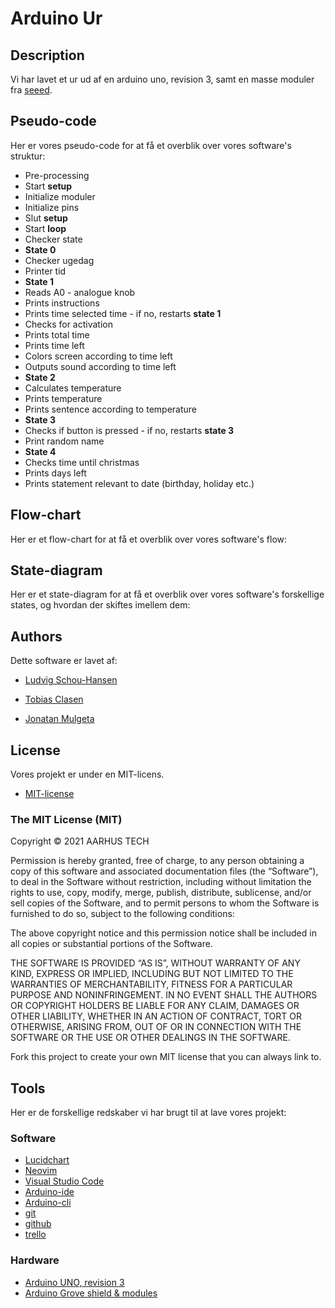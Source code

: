 # Arduino Ur

## Description
Vi har lavet et ur ud af en arduino uno, revision 3, samt en masse moduler fra [seeed](https://www.seeedstudio.com).

## Pseudo-code
Her er vores pseudo-code for at få et overblik over vores software's struktur:

* Pre-processing
* Start **setup**
* Initialize moduler
* Initialize pins
* Slut **setup**
* Start **loop**
* Checker state
* **State 0**
* Checker ugedag
* Printer tid
* **State 1**
* Reads A0 - analogue knob
* Prints instructions
* Prints time selected time - if no, restarts **state 1**
* Checks for activation
* Prints total time
* Prints time left
* Colors screen according to time left
* Outputs sound according to time left
* **State 2**
* Calculates temperature
* Prints temperature
* Prints sentence according to temperature
* **State 3**
* Checks if button is pressed - if no, restarts **state 3**
* Print random name
* **State 4**
* Checks time until christmas
* Prints days left
* Prints statement relevant to date (birthday, holiday etc.)

## Flow-chart
Her er et flow-chart for at få et overblik over vores software's flow:

## State-diagram
Her er et state-diagram for at få et overblik over vores software's forskellige states,  og hvordan der skiftes imellem dem:

## Authors
Dette software er lavet af:

* [Ludvig Schou-Hansen](https://github.com/LAHVIG)

* [Tobias Clasen](https://github.com/sandalbanditten)

* [Jonatan Mulgeta](https://github.com/sandalbanditten)

## License
Vores projekt er under en MIT-licens.

* [MIT-license](https://mit-license.org)

### The MIT License (MIT)

Copyright © 2021 AARHUS TECH

Permission is hereby granted, free of charge, to any person obtaining a copy of this software and associated documentation files (the “Software”), to deal in the Software without restriction, including without limitation the rights to use, copy, modify, merge, publish, distribute, sublicense, and/or sell copies of the Software, and to permit persons to whom the Software is furnished to do so, subject to the following conditions:

The above copyright notice and this permission notice shall be included in all copies or substantial portions of the Software.

THE SOFTWARE IS PROVIDED “AS IS”, WITHOUT WARRANTY OF ANY KIND, EXPRESS OR IMPLIED, INCLUDING BUT NOT LIMITED TO THE WARRANTIES OF MERCHANTABILITY, FITNESS FOR A PARTICULAR PURPOSE AND NONINFRINGEMENT.
IN NO EVENT SHALL THE AUTHORS OR COPYRIGHT HOLDERS BE LIABLE FOR ANY CLAIM, DAMAGES OR OTHER LIABILITY, WHETHER IN AN ACTION OF CONTRACT, TORT OR OTHERWISE, ARISING FROM, OUT OF OR IN CONNECTION WITH THE SOFTWARE OR THE USE OR OTHER DEALINGS IN THE SOFTWARE.

Fork this project to create your own MIT license that you can always link to.

## Tools
Her er de forskellige redskaber vi har brugt til at lave vores projekt:

### Software
* [Lucidchart](https://lucid.app)
* [Neovim](https://neovim.io)
* [Visual Studio Code](https://code.visualstudio.com)
* [Arduino-ide](https://www.arduino.cc/en/guide/windows)
* [Arduino-cli](https://arduino.github.io/arduino-cli)
* [git](https://git-scm.com)
* [github](https://github.com)
* [trello](https://trello.com)

### Hardware
 * [Arduino UNO, revision 3](https://www.arduino.cc/en/Main/arduinoBoardUno&gt)
 * [Arduino Grove shield & modules](https://www.seeedstudio.com/category/Grove-c-1003.html)
